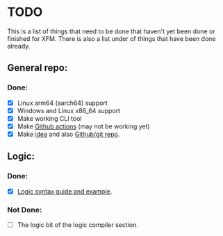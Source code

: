 # TODO
This is a list of things that need to be done that haven't yet been done or finished for XFM. There is also a list under of things that have been done already.

## General repo:
### Done:
- [x] Linux arm64 (aarch64) support
- [x] Windows and Linux x86_64 support
- [x] Make working CLI tool
- [x] Make [Github actions](https://github.com/monitio/XFM/actions) (may not be working yet)
- [x] Make [idea](https://github.com/monitio/XFM#idea) and also [Github/git repo](https://github.com/monitio/XFM).

## Logic:
### Done:
- [x] [Logic syntax guide and example](./examples/syntax-guide/logic/).

### Not Done:
- [ ] The logic bit of the logic compiler section.
